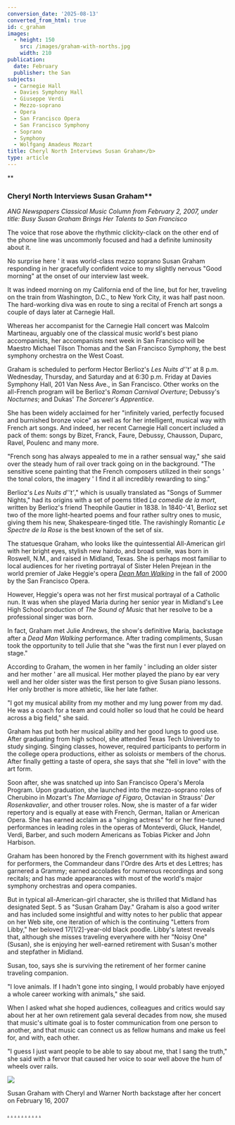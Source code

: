```yaml
---
conversion_date: '2025-08-13'
converted_from_html: true
id: c_graham
images:
  - height: 150
    src: /images/graham-with-norths.jpg
    width: 210
publication:
  date: February
  publisher: the San
subjects:
  - Carnegie Hall
  - Davies Symphony Hall
  - Giuseppe Verdi
  - Mezzo-soprano
  - Opera
  - San Francisco Opera
  - San Francisco Symphony
  - Soprano
  - Symphony
  - Wolfgang Amadeus Mozart
title: Cheryl North Interviews Susan Graham</b>
type: article
---
```


**
### Cheryl North Interviews Susan Graham**

*ANG Newspapers Classical Music
 Column from February 2, 2007, under title:
 Busy Susan Graham Brings Her Talents to San Francisco*

The voice that rose above the rhythmic clickity-clack on the other end of the phone line was uncommonly focused and had a definite luminosity about it.

No surprise here ' it was world-class mezzo soprano Susan Graham responding in her gracefully confident voice to my slightly nervous "Good morning" at the onset of our interview last week.

It was indeed morning on my California end of the line, but for her, traveling on the train from Washington, D.C., to New York City, it was half past noon. The hard-working diva was en route to sing a recital of French art songs a couple of days later at Carnegie Hall.

Whereas her accompanist for the Carnegie Hall concert was Malcolm Martineau, arguably one of the classical music world's best piano accompanists, her accompanists next week in San Francisco will be Maestro Michael Tilson Thomas and the San Francisco Symphony, the best symphony orchestra on the West Coast.

Graham is scheduled to perform Hector Berlioz's *Les Nuits d''t'* at 8 p.m. Wednesday, Thursday, and Saturday and at 6:30 p.m. Friday at Davies Symphony Hall, 201 Van Ness Ave., in San Francisco. Other works on the all-French program will be Berlioz's *Roman Carnival Overture*; Debussy's *Nocturnes*; and Dukas' *The Sorcerer's Apprentice*.

She has been widely acclaimed for her "infinitely varied, perfectly focused and burnished bronze voice" as well as for her intelligent, musical way with French art songs. And indeed, her recent Carnegie Hall concert included a pack of them: songs by Bizet, Franck, Faure, Debussy, Chausson, Duparc, Ravel, Poulenc and many more.

"French song has always appealed to me in a rather sensual way," she said over the steady hum of rail over track going on in the background. "The sensitive scene painting that the French composers utilized in their songs ' the tonal colors, the imagery ' I find it all incredibly rewarding to sing."

Berlioz's *Les Nuits d''t'*," which is usually translated as "Songs of Summer Nights," had its origins with a set of poems titled *La comedie de la mort*, written by Berlioz's friend Theophile Gautier in 1838. In 1840-'41, Berlioz set two of the more light-hearted poems and four rather sultry ones to music, giving them his new, Shakespeare-tinged title. The ravishingly Romantic *Le Spectre de la Rose* is the best known of the set of six.

The statuesque Graham, who looks like the quintessential All-American girl with her bright eyes, stylish new hairdo, and broad smile, was born in Roswell, N.M., and raised in Midland, Texas. She is perhaps most familiar to local audiences for her riveting portrayal of Sister Helen Prejean in the world premier of Jake Heggie's opera [*Dean Man Walking*](c_articles_deadman.htm) in the fall of 2000 by the San Francisco Opera.

However, Heggie's opera was not her first musical portrayal of a Catholic nun. It was when she played Maria during her senior year in Midland's Lee High School production of *The Sound of Music* that her resolve to be a professional singer was born.

In fact, Graham met Julie Andrews, the show's definitive Maria, backstage after a *Dead Man Walking* performance. After trading compliments, Susan took the opportunity to tell Julie that she "was the first nun I ever played on stage."

According to Graham, the women in her family ' including an older sister and her mother ' are all musical. Her mother played the piano by ear very well and her older sister was the first person to give Susan piano lessons. Her only brother is more athletic, like her late father.

"I got my musical ability from my mother and my lung power from my dad. He was a coach for a team and could holler so loud that he could be heard across a big field," she said.

Graham has put both her musical ability and her good lungs to good use. After graduating from high school, she attended Texas Tech University to study singing. Singing classes, however, required participants to perform in the college opera productions, either as soloists or members of the chorus. After finally getting a taste of opera, she says that she "fell in love" with the art form.

Soon after, she was snatched up into San Francisco Opera's Merola Program. Upon graduation, she launched into the mezzo-soprano roles of Cherubino in Mozart's *The Marriage of Figaro*, Octavian in Strauss' *Der Rosenkavalier*, and other trouser roles. Now, she is master of a far wider repertory and is equally at ease with French, German, Italian or American Opera. She has earned acclaim as a "singing actress" for or her fine-tuned performances in leading roles in the operas of Monteverdi, Gluck, Handel, Verdi, Barber, and such modern Americans as Tobias Picker and John Harbison.

Graham has been honored by the French government with its highest award for performers, the Commandeur dans l'Ordre des Arts et des Lettres; has garnered a Grammy; earned accolades for numerous recordings and song recitals; and has made appearances with most of the world's major symphony orchestras and opera companies.

But in typical all-American-girl character, she is thrilled that Midland has designated Sept. 5 as "Susan Graham Day."
Graham is also a good writer and has included some insightful and witty notes to her public that appear on her Web site, one iteration of which is the continuing "Letters from Libby," her beloved 17[1/2]-year-old black poodle. Libby's latest reveals that, although she misses traveling everywhere with her "Noisy One" (Susan), she is enjoying her well-earned retirement with Susan's mother and stepfather in Midland.

Susan, too, says she is surviving the retirement of her former canine traveling companion.

"I love animals. If I hadn't gone into singing, I would probably have enjoyed a whole career working with animals," she said.

When I asked what she hoped audiences, colleagues and critics would say about her at her own retirement gala several decades from now, she mused that music's ultimate goal is to foster communication from one person to another, and that music can connect us as fellow humans and make us feel for, and with, each other.

"I guess I just want people to be able to say about me, that I sang the truth," she said with a fervor that caused her voice to soar well above the hum of wheels over rails.

![](/images/graham-with-norths.jpg)

Susan Graham with Cheryl and Warner North backstage after her concert on February 16, 2007

[.](http://www.dunningmarketing.com/) [.](http://www.witnessamerica.com/) [.](http://www.witnessamerica.com/camcorders) [.](http://www.ksql.com/) [.](http://www.ascendaviation.com/) [.](http://www.echovalleysupply.com/) [.](http://www.northworks.net/) [.](http://www.attainia.com/) [.](http://www.briandunning.com/) [.](http://www.rolandovillazon.com/)
